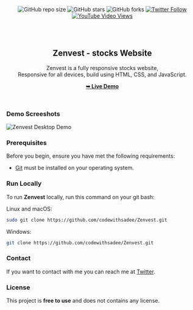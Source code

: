 <div align="center">
  
  ![GitHub repo size](https://img.shields.io/github/repo-size/codewithsadee/Zenvest)
  ![GitHub stars](https://img.shields.io/github/stars/codewithsadee/Zenvest?style=social)
  ![GitHub forks](https://img.shields.io/github/forks/codewithsadee/Zenvest?style=social)
[![Twitter Follow](https://img.shields.io/twitter/follow/codewithsadee_?style=social)](https://twitter.com/intent/follow?screen_name=codewithsadee_)
  [![YouTube Video Views](https://img.shields.io/youtube/views/ux3o7jDhvOc?style=social)](https://youtu.be/ux3o7jDhvOc)

  <br />
  <br />

  <h2 align="center">Zenvest - stocks Website</h2>

  Zenvest is a fully responsive stocks website, <br />Responsive for all devices, build using HTML, CSS, and JavaScript.

  <a href="https://codewithsadee.github.io/Zenvest/"><strong>➥ Live Demo</strong></a>

</div>

<br />

### Demo Screeshots

![Zenvest Desktop Demo](./readme-images/desktop.png "Desktop Demo")

### Prerequisites

Before you begin, ensure you have met the following requirements:

* [Git](https://git-scm.com/downloads "Download Git") must be installed on your operating system.

### Run Locally

To run **Zenvest** locally, run this command on your git bash:

Linux and macOS:

```bash
sudo git clone https://github.com/codewithsadee/Zenvest.git
```

Windows:

```bash
git clone https://github.com/codewithsadee/Zenvest.git
```

### Contact

If you want to contact with me you can reach me at [Twitter](https://www.twitter.com/codewithsadee).

### License

This project is **free to use** and does not contains any license.

